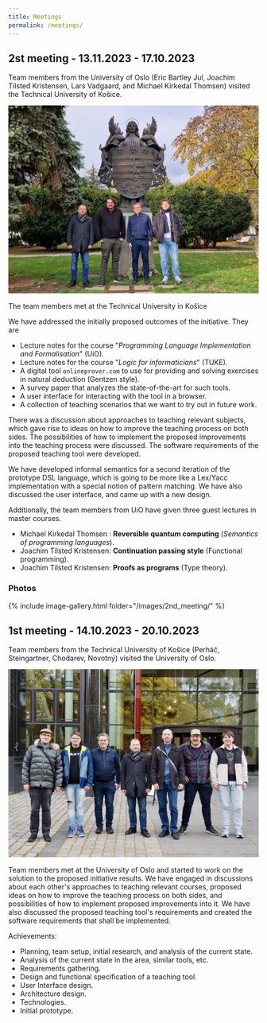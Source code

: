 ```yaml
---
title: Meetings
permalink: /meetings/
---
```



## 2st meeting - 13.11.2023 - 17.10.2023 
Team members from the University of Oslo (Eric Bartley Jul, Joachim Tilsted Kristensen, Lars Vadgaard, and Michael Kirkedal Thomsen) visited the Technical University of Košice.

<img src="/images/2ndmeetingcover.jpg"/>
    <br>

The team members met at the Technical University in Košice

We have addressed the initially proposed outcomes of the initiative. They are

- Lecture notes for the course "*Programming Language Implementation and Formalisation*" (UiO).
- Lecture notes for the course "*Logic for informaticians*" (TUKE).
- A digital tool `onlineprover.com` to use for providing and solving
   exercises in natural deduction (Gentzen style).
- A survey paper that analyzes the state-of-the-art for such tools.
- A user interface for interacting with the tool in a browser.
- A collection of teaching scenarios that we want to try out in future work.

There was a discussion about approaches to teaching relevant subjects, which gave rise to ideas on how to improve the teaching process on both sides. The possibilities of how to implement the proposed improvements into the teaching process were discussed. The software requirements of the proposed teaching tool were developed.

We have developed informal semantics for a second iteration of the
prototype DSL language, which is going to be more like a Lex/Yacc
implementation with a special notion of pattern matching. We have also discussed the user interface, and came up with a new design.

Additionally, the team members from UiO have given three guest lectures in master courses.

- Michael Kirkedal Thomsen : **Reversible quantum computing** (*Semantics of programming languages*).
- Joachim Tilsted Kristensen: **Continuation passing style** (Functional programming).
- Joachim Tilsted Kristensen: **Proofs as programs** (Type theory).

### Photos
{% include image-gallery.html folder="/images/2nd_meeting/" %}



## 1st meeting - 14.10.2023 - 20.10.2023 

Team members from the Technical University of Košice (Perháč, Steingartner, Chodarev, Novotný) visited the University of Oslo.

<img src="/images/website_photo.jpg"/>
    <br>

Team members met at the University of Oslo and started to work on the solution to the proposed initiative results. We have engaged in discussions about each other's approaches to teaching relevant courses, proposed ideas on how to improve the teaching process on both sides, and possibilities of how to implement proposed improvements into it. We have also discussed the proposed teaching tool's requirements and created the software requirements that shall be implemented. 

Achievements: 

-   Planning, team setup, initial research, and analysis of the current state. 
-   Analysis of the current state in the area, similar tools, etc. 
-   Requirements gathering.
-   Design and functional specification of a teaching tool.
-   User Interface design.
-   Architecture design.
-   Technologies.
-   Initial prototype.



